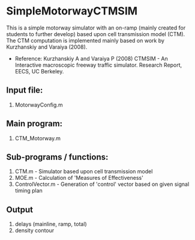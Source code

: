 # SimpleMotorwayCTMSIM

This is a simple motorway simulator with an on-ramp (mainly created for students to further develop) based upon cell transmission model (CTM). The CTM computation is implemented mainly based on work by Kurzhanskiy and Varaiya (2008). 

- Reference: 
Kurzhanskiy A and Varaiya P (2008) CTMSIM - An Interactive macroscopic freeway traffic simulator. Research Report, EECS, UC Berkeley. 


## Input file: 
1. MotorwayConfig.m 

## Main program: 
1. CTM_Motorway.m 
 
## Sub-programs / functions: 
1. CTM.m            - Simulator based upon cell transmission model
2. MOE.m            - Calculation of 'Measures of Effectiveness'
3. ControlVector.m  - Generation of 'control' vector based on given signal timing plan


## Output  
1. delays (mainline, ramp, total) 
2. density contour


